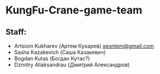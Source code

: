 # KungFu-Crane-game-team

## Staff: ##
* Artsiom Kukharev (Артем Кухарев) xeontem@gmail.com
* Sasha Kazakevich (Саша Казакевич) 
* Bogdan Kutas (Богдан Кутас?) 
* Dzmitry Aliaksandrau (Дмитрий Александров) 